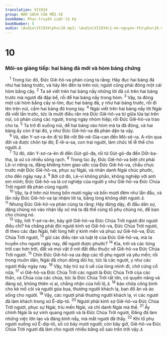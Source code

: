 ```yaml
---
translation: VI1934
group: NĂM SÁCH CỦA MÔI-SE
bookName: Phục-truyền Luật-lệ Ký 
bookNumber: 5
audio: \Audio\VI1934\phu\10.mp3; \Audio\VI1934\1-ms-nguyen-thi\phu\10.mp3
---
```


<div class="title"><h1>10</h1><h3>Môi-se giảng tiếp: hai bảng đá mới và hòm bảng chứng</h3></div>
<span class="verse phu_10_1"> <sup>1</sup> Trong lúc đó, Đức Giê-hô-va phán cùng ta rằng: Hãy đục hai bảng đá như hai bảng trước, và hãy lên đến ta trên núi; ngươi cũng phải đóng một cái hòm bằng cây. </span>
<span class="verse phu_10_2"><sup>2</sup> Ta sẽ viết trên hai bảng nầy những lời đã có trên hai bảng trước mà ngươi đã đập bể, rồi để hai bảng nầy trong hòm. </span>
<span class="verse phu_10_3"><sup>3</sup> Vậy, ta đóng một cái hòm bằng cây si-tim, đục hai bảng đá, y như hai bảng trước, rồi đi lên trên núi, cầm hai bảng đó trong tay. </span>
<span class="verse phu_10_4"><sup>4</sup> Ngài viết trên hai bảng nầy lời Ngài đã viết lần trước, tức là mười điều răn mà Đức Giê-hô-va từ giữa lửa tại trên núi, có phán cùng các ngươi, trong ngày nhóm hiệp; rồi Đức Giê-hô-va trao cho ta. </span>
<span class="verse phu_10_5"><sup>5</sup> Ta trở đi xuống núi, để hai bảng vào hòm mà ta đã đóng, và hai bảng ấy còn ở tại đó, y như Đức Giê-hô-va đã phán dặn ta vậy. <br/></span>
<span class="verse phu_10_6"> <sup>6</sup> Vả, dân Y-sơ-ra-ên đi từ Bê-rốt Bê-nê-Gia-can đến Mô-sê-ra. A-rôn qua đời và được chôn tại đó; Ê-lê-a-sa, con trai người, làm chức tế lễ thế cho người.<a data-toggle="tooltip" data-placement="bottom" title="Dan 20:28; 33:38">⚓</a><br/></span>
<span class="verse phu_10_7"> <sup>7</sup> Từ đó, dân Y-sơ-ra-ên đi đến Gút-gô-đa, rồi từ Gút-gô-đa đến Dốt-ba-tha, là xứ có nhiều sông rạch. </span>
<span class="verse phu_10_8"><sup>8</sup> Trong lúc ấy, Đức Giê-hô-va biệt chi phái Lê-vi riêng ra, đặng khiêng hòm giao ước của Đức Giê-hô-va, chầu chực trước mặt Đức Giê-hô-va, phục sự Ngài, và nhân danh Ngài chúc phước, cho đến ngày nay.<a data-toggle="tooltip" data-placement="bottom" title="Dan 3:5-8">⚓</a></span>
<span class="verse phu_10_9"><sup>9</sup> Bởi cớ đó, Lê-vi không phần, không nghiệp với anh em mình; Đức Giê-hô-va là cơ nghiệp của người y như Giê-hô-va Đức Chúa Trời ngươi đã phán cùng người. <br/></span>
<span class="verse phu_10_10"> <sup>10</sup> Vậy, ta ở trên núi trong bốn mươi ngày và bốn mươi đêm như lần đầu, và lần nầy Đức Giê-hô-va lại nhậm lời ta, bằng lòng không diệt ngươi.<a data-toggle="tooltip" data-placement="bottom" title="Xu 34:28">⚓</a></span>
<span class="verse phu_10_11"><sup>11</sup> Nhưng Đức Giê-hô-va phán cùng ta rằng: Hãy đứng dậy, đi đầu dân sự, đặng chúng nó vào nhận lấy xứ mà ta đã thề cùng tổ phụ chúng nó, để ban cho chúng nó. <br/></span>
<span class="verse phu_10_12"> <sup>12</sup> Vậy, hỡi Y-sơ-ra-ên, bây giờ Giê-hô-va Đức Chúa Trời ngươi đòi ngươi điều chi? há chẳng phải đòi ngươi kính sợ Giê-hô-va, Đức Chúa Trời ngươi, đi theo các đạo Ngài, hết lòng hết ý kính mến và phục sự Giê-hô-va, Đức Chúa Trời ngươi, </span>
<span class="verse phu_10_13"><sup>13</sup> giữ các điều răn và luật lệ của Đức Giê-hô-va, mà ta truyền cho ngươi ngày nay, để ngươi được phước? </span>
<span class="verse phu_10_14"><sup>14</sup> Kìa, trời và các từng trời cao hơn trời, đất và mọi vật ở nơi đất đều thuộc về Giê-hô-va Đức Chúa Trời ngươi. </span>
<span class="verse phu_10_15"><sup>15</sup> Chỉn Đức Giê-hô-va ưa đẹp các tổ phụ ngươi và yêu mến; rồi trong muôn dân, Ngài đã chọn dòng dõi họ, tức là các ngươi, y như các ngươi thấy ngày nay. </span>
<span class="verse phu_10_16"><sup>16</sup> Vậy, hãy trừ sự ô uế của lòng mình đi, chớ cứng cổ nữa; </span>
<span class="verse phu_10_17"><sup>17</sup> vì Giê-hô-va Đức Chúa Trời các ngươi là Đức Chúa Trời của các thần, và Chúa của các chúa, tức là Đức Chúa Trời rất lớn, có quyền năng và đáng sợ, không thiên vị ai, chẳng nhận của hối lộ,<a data-toggle="tooltip" data-placement="bottom" title="1Ti 6:15; Kh 17:14; 19:16; Cong 10:34; Ro 2:11; Ga 2:6; Eph 6:9">⚓</a></span>
<span class="verse phu_10_18"><sup>18</sup> bào chữa công bình cho kẻ mồ côi và người góa bụa, thương người khách lạ, ban đồ ăn và áo xống cho người. </span>
<span class="verse phu_10_19"><sup>19</sup> Vậy, các ngươi phải thương người khách lạ, vì các ngươi đã làm khách trong xứ Ê-díp-tô. </span>
<span class="verse phu_10_20"><sup>20</sup> Ngươi phải kính sợ Giê-hô-va Đức Chúa Trời ngươi, phục sự Ngài, tríu mến Ngài, và chỉ danh Ngài mà thề. </span>
<span class="verse phu_10_21"><sup>21</sup> Ấy chính Ngài là sự vinh quang ngươi và là Đức Chúa Trời ngươi, Đấng đã làm những việc lớn lao và đáng kinh nầy, mà mắt ngươi đã thấy. </span>
<span class="verse phu_10_22"><sup>22</sup> Khi tổ phụ ngươi xuống xứ Ê-díp-tô, số có bảy mươi người; còn bây giờ, Giê-hô-va Đức Chúa Trời ngươi đã làm cho ngươi nhiều bằng số sao trên trời vậy.<a data-toggle="tooltip" data-placement="bottom" title="Sa 15:5; 22:17; 46:27">⚓</a><br/></span>
